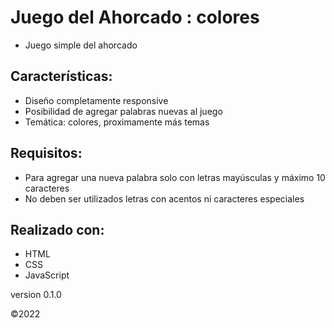 # Juego del Ahorcado : colores
- Juego simple del ahorcado

## Características:
- Diseño completamente responsive
- Posibilidad de agregar palabras nuevas al juego
- Temática: colores, proximamente más temas

## Requisitos:
- Para agregar una nueva palabra solo con letras mayúsculas y máximo 10 caracteres
- No deben ser utilizados letras con acentos ni caracteres especiales

## Realizado con:
- HTML
- CSS
- JavaScript

version 0.1.0

©2022
